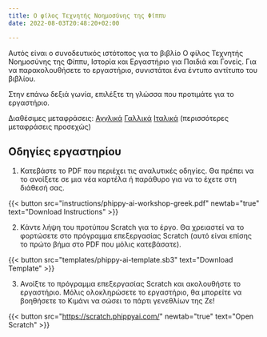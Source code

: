 ```yaml
---
title: Ο φίλος Τεχνητής Νοημοσύνης της Φίππυ
date: 2022-08-03T20:48:20+02:00

---
```

Αυτός είναι ο συνοδευτικός ιστότοπος για το βιβλίο Ο φίλος Τεχνητής Νοημοσύνης της Φίππυ, Ιστορία και Εργαστήριο για Παιδιά και Γονείς. Για να παρακολουθήσετε το εργαστήριο, συνιστάται ένα έντυπο αντίτυπο του βιβλίου.

Στην επάνω δεξιά γωνία, επιλέξτε τη γλώσσα που προτιμάτε για το εργαστήριο.

Διαθέσιμες μεταφράσεις:
[Αγγλικά](https://www.amazon.com/Phippys-AI-Friend-Workshop-Parents/dp/B0CWYF8JT6)
[Γαλλικά](https://www.amazon.fr/Une-Intelligence-Artificielle-pour-Phippy/dp/1963994000)
[Ιταλικά](https://www.amazon.it/Lamic%C9%99-IA-Phippy-Workshop-genitor%C9%99/dp/1963994027/) (περισσότερες μεταφράσεις προσεχώς)


## Οδηγίες εργαστηρίου

1. Κατεβάστε το PDF που περιέχει τις αναλυτικές οδηγίες. Θα πρέπει να το ανοίξετε σε μια νέα καρτέλα ή παράθυρο για να το έχετε στη διάθεσή σας.

{{< button src="instructions/phippy-ai-workshop-greek.pdf" newtab="true" text="Download Instructions" >}}

2. Κάντε λήψη του προτύπου Scratch για το έργο. Θα χρειαστεί να το φορτώσετε στο πρόγραμμα επεξεργασίας Scratch (αυτό είναι επίσης το πρώτο βήμα στο PDF που μόλις κατεβάσατε).

{{< button src="templates/phippy-ai-template.sb3" text="Download Template" >}}

3. Ανοίξτε το πρόγραμμα επεξεργασίας Scratch και ακολουθήστε το εργαστήριο. Μόλις ολοκληρώσετε το εργαστήριο, θα μπορείτε να βοηθήσετε το Κιμάνι να σώσει το πάρτι γενεθλίων της Ζε!

{{< button src="https://scratch.phippyai.com/" newtab="true" text="Open Scratch" >}}

